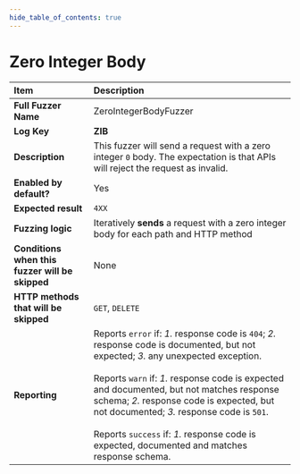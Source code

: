 ```yaml
--- 
hide_table_of_contents: true
---
```


# Zero Integer Body

| Item                                            | Description                                                                                                                                                                                                                                                                                                                                                                                                                                 |
|:------------------------------------------------|:--------------------------------------------------------------------------------------------------------------------------------------------------------------------------------------------------------------------------------------------------------------------------------------------------------------------------------------------------------------------------------------------------------------------------------------------|
| **Full Fuzzer Name**                            | ZeroIntegerBodyFuzzer                                                                                                                                                                                                                                                                                                                                                                                                                       |
| **Log Key**                                     | **ZIB**                                                                                                                                                                                                                                                                                                                                                                                                                                     |
| **Description**                                 | This fuzzer will send a request with a zero integer `0` body. The expectation is that APIs will reject the request as invalid.                                                                                                                                                                                                                                                                                                              |
| **Enabled by default?**                         | Yes                                                                                                                                                                                                                                                                                                                                                                                                                                         |
| **Expected result**                             | `4XX`                                                                                                                                                                                                                                                                                                                                                                                                                                       |
| **Fuzzing logic**                               | Iteratively **sends** a request with a zero integer body for each path and HTTP method                                                                                                                                                                                                                                                                                                                                                      |
| **Conditions when this fuzzer will be skipped** | None                                                                                                                                                                                                                                                                                                                                                                                                                                        |
| **HTTP methods that will be skipped**           | `GET`, `DELETE`                                                                                                                                                                                                                                                                                                                                                                                                                             |
| **Reporting**                                   | Reports `error` if: *1.* response code is `404`; *2.* response code is documented, but not expected; *3.* any unexpected exception. <br/><br/> Reports `warn` if: *1.* response code is expected and documented, but not matches response schema; *2.* response code is expected, but not documented; *3.* response code is `501`. <br/><br/> Reports `success` if: *1.* response code is expected, documented and matches response schema. | 
